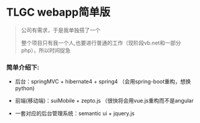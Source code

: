 # TLGC webapp简单版


>公司有需求，于是我单独搭了一个
>
>整个项目只有我一个人,也要进行普通的工作（现阶段vb.net和一部分php），所以时间捉急
>
### 简单介绍下:
>
* 后台：springMVC + hibernate4 + spring4 （会用spring-boot重构，想换python)
>
* 前端(移动端)：suiMobile + zepto.js （很快将会用vue.js重构而不是angular
>
* 一套对应的后台管理系统：semantic ui + jquery.js 

